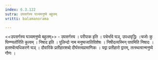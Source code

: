```yaml
---
index: 6.3.122
sutra: उपसर्गस्य घञ्यमनुष्ये बहुलम्
vritti: balamanorama

---
```

<<उपसर्गस्य घञ्यमनुष्ये बहुलम्>> - उपसर्गस्य । परीपाक इति । पचेर्भावे घञ्, उपधावृद्धिः ।चजोः कु घिण्ण्यतो॑रिति कुत्वम् । निषाद इति । पुलिन्दो नाम मनुष्यजातिविशेषः । निषीदत्यस्मिन् पापमिति निषादः ।हलश्चे॑त्यधिकरणे घञ् । दौवारिके प्रतीहारशब्दे दीर्घस्त्वप्रामाणिकः । यद्वा प्रतीहारो द्वारम्, तत्स्थत्वान्मनुष्ये गौणः ।